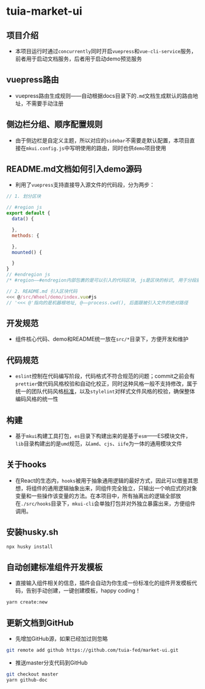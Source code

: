 # tuia-market-ui

## 项目介绍
* 本项目运行时通过`concurrently`同时开启`vuepress`和`vue-cli-service`服务，前者用于启动文档服务，后者用于启动demo预览服务

## vuepress路由
* vuepress路由生成规则——自动根据docs目录下的`.md`文档生成默认的路由地址，不需要手动注册

## 侧边栏分组、顺序配置规则
* 由于侧边栏是自定义主题，所以对应的`sidebar`不需要走默认配置，本项目直接在`mkui.config.js`中写明使用的路由，同时也供`demo`项目使用

## README.md文档如何引入demo源码
* 利用了`vuepress`支持直接导入源文件的代码段，分为两步：
```js
// 1. 划分区块

// #region js
export default {
  data() {

  },
  methods: {

  },
  mounted() {

  }
}
// #endregion js
/* #region——#endregion内部包裹的是可以引入的代码区块, js是区块的标识, 用于分段展示 */

// 2. README.md 引入区块代码
<<< @/src/Wheel/demo/index.vue#js
// '<<< @'指向的是机器根地址, @——process.cwd(), 后面跟被引入文件的绝对路径
```
## 开发规范
* 组件核心代码、demo和README统一放在`src/*`目录下，方便开发和维护

## 代码规范
* `eslint`控制在代码编写阶段，代码格式不符合规范的问题；commit之前会有`prettier`做代码风格校验和自动化校正，同时这种风格一般不支持修改，属于统一的团队代码风格[标准](https://github.com/prettier/prettier/issues/40)，以及`stylelint`对样式文件风格的校验，确保整体编码风格的统一性

## 构建
* 基于`mkui`构建工具打包，`es`目录下构建出来的是基于`esm`——ES模块文件，`lib`目录构建出的是`umd`规范，以`amd`、`cjs`、`iife`为一体的通用模块文件

## 关于hooks
* 在React的生态内，`hooks`被用于抽象通用逻辑的最好方式，因此可以借鉴其思想，将组件的通用逻辑抽象出来，同组件完全独立，只输出一个响应式的对象变量和一些操作该变量的方法。在本项目中，所有抽离出的逻辑全部放在`./src/hooks`目录下，`mkui-cli`会单独打包并对外独立暴露出来，方便组件调用。

## 安装husky.sh
```bash
npx husky install
```

## 自动创建标准组件开发模板
* 直接输入组件相关的信息，插件会自动为你生成一份标准化的组件开发模板代码，告别手动创建，一键创建模板，happy coding！
```bash
yarn create:new
```

## 更新文档到GitHub

- 先增加GitHub源，如果已经加过则忽略

```bash
git remote add github https://github.com/tuia-fed/market-ui.git
```

- 推送master分支代码到GitHub

```bash
git checkout master
yarn github-doc
```